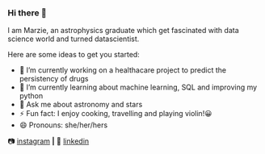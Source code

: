 ### Hi there 👋

I am Marzie, an astrophysics graduate which get fascinated with data science world and turned datascientist. 

Here are some ideas to get you started:

- 🔭 I’m currently working on a healthacare project to predict the persistency of drugs 
- 🌱 I’m currently learning about machine learning, SQL and improving my python
- 💬 Ask me about astronomy and stars
-  ⚡ Fun fact: I enjoy cooking, travelling and playing violin!😀 
- 😄 Pronouns: she/her/hers


📷 [instagram][instagram] **|** 
👔 [linkedin][linkedin]

[instagram]: https://www.instagram.com/mrz.h94/
[linkedin]: https://linkedin.com/in/smarziehho94
